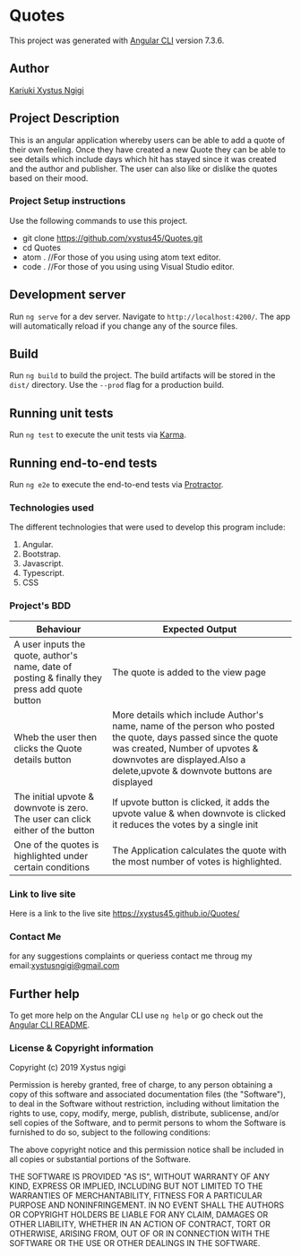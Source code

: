 # Quotes
This project was generated with [Angular CLI](https://github.com/angular/angular-cli) version 7.3.6.

## Author
[Kariuki Xystus Ngigi](https://github.com/Xystus45)

## Project Description
This is an angular application whereby users can be able to add a quote of their own feeling. Once  they have created a new Quote they can be able to see details which include days which hit has stayed since it was created and the author and publisher. The user can also like or dislike the quotes based on their mood.

### Project Setup instructions
Use the following commands to use this project.
- git clone https://github.com/xystus45/Quotes.git
- cd Quotes
- atom .  //For those of you using using atom text editor.
- code .  //For those of you using using Visual Studio editor.

## Development server

Run `ng serve` for a dev server. Navigate to `http://localhost:4200/`. The app will automatically reload if you change any of the source files.

## Build

Run `ng build` to build the project. The build artifacts will be stored in the `dist/` directory. Use the `--prod` flag for a production build.

## Running unit tests

Run `ng test` to execute the unit tests via [Karma](https://karma-runner.github.io).

## Running end-to-end tests

Run `ng e2e` to execute the end-to-end tests via [Protractor](http://www.protractortest.org/).

### Technologies used
The different technologies that were used to develop this program include:
1. Angular.
2. Bootstrap.
3. Javascript.
4. Typescript.
5. CSS

### Project's BDD
| Behaviour | Expected Output |
|-----------|-----------------|
|  A user inputs the quote, author's name, date of posting & finally they press add quote button       |   The quote is added to the view page              |
|  Wheb the user then clicks the Quote details button         | More details which include Author's name, name of the person who posted the quote, days passed since the quote was created, Number of upvotes & downvotes are displayed.Also a delete,upvote & downvote buttons are displayed                 |
| The initial upvote & downvote is zero. The user can click either of the button           | If upvote button is clicked, it adds the upvote value & when downvote is clicked it reduces the votes by a single init                |
|  One of the quotes is highlighted under certain conditions         |  The Application calculates the quote with the most number of votes is highlighted.               |

### Link to live site
Here is a link to the live site https://xystus45.github.io/Quotes/



### Contact Me
for any suggestions complaints or queriess contact me throug my email:xystusngigi@gmail.com

## Further help

To get more help on the Angular CLI use `ng help` or go check out the [Angular CLI README](https://github.com/angular/angular-cli/blob/master/README.md).

### License  & Copyright information
Copyright (c) 2019 Xystus ngigi

Permission is hereby granted, free of charge, to any person obtaining a copy
of this software and associated documentation files (the "Software"), to deal
in the Software without restriction, including without limitation the rights
to use, copy, modify, merge, publish, distribute, sublicense, and/or sell
copies of the Software, and to permit persons to whom the Software is
furnished to do so, subject to the following conditions:

The above copyright notice and this permission notice shall be included in all
copies or substantial portions of the Software.

THE SOFTWARE IS PROVIDED "AS IS", WITHOUT WARRANTY OF ANY KIND, EXPRESS OR
IMPLIED, INCLUDING BUT NOT LIMITED TO THE WARRANTIES OF MERCHANTABILITY,
FITNESS FOR A PARTICULAR PURPOSE AND NONINFRINGEMENT. IN NO EVENT SHALL THE
AUTHORS OR COPYRIGHT HOLDERS BE LIABLE FOR ANY CLAIM, DAMAGES OR OTHER
LIABILITY, WHETHER IN AN ACTION OF CONTRACT, TORT OR OTHERWISE, ARISING FROM,
OUT OF OR IN CONNECTION WITH THE SOFTWARE OR THE USE OR OTHER DEALINGS IN THE
SOFTWARE.
